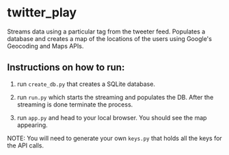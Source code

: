# twitter_play

Streams data using a particular tag from the tweeter feed. Populates a database and creates a map of the locations of the users using Google's Geocoding and Maps APIs.

## Instructions on how to run:

1. run ```create_db.py``` that creates a SQLite database.

2. run ```run.py``` which starts the streaming and populates the DB. After the streaming is done terminate the process.

3. run ```app.py``` and head to your local browser. You should see the map appearing.


NOTE: You will need to generate your own ```keys.py``` that holds all the keys for the API calls.
